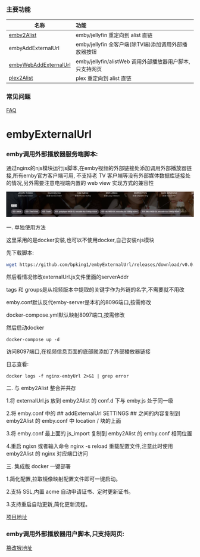 ### 主要功能
| 名称 | 功能 |
| - | :- |
| [emby2Alist](./emby2Alist/README.md) | emby/jellyfin 重定向到 alist 直链 |
| embyAddExternalUrl | emby/jellyfin 全客户端(除TV端)添加调用外部播放器按钮 |
| [embyWebAddExternalUrl](./embyWebAddExternalUrl/README.md) | emby/jellyfin/alistWeb 调用外部播放器用户脚本,只支持网页 |
| [plex2Alist](./plex2Alist/README.md) | plex 重定向到 alist 直链 |

### 常见问题
[FAQ](./FAQ.md)

# embyExternalUrl

### emby调用外部播放器服务端脚本:

通过nginx的njs模块运行js脚本,在emby视频的外部链接处添加调用外部播放器链接,所有emby官方客户端可用,
不支持老 TV 客户端等没有外部媒体数据库链接处的情况,另外需要注意电视端内置的 web view 实现方式的兼容性

![](https://raw.githubusercontent.com/bpking1/pics/main/img/Screenshot%202023-02-06%20191721.png)

一. 单独使用方法

这里采用的是docker安装,也可以不使用docker,自己安装njs模块

先下载脚本:
```bash
wget https://github.com/bpking1/embyExternalUrl/releases/download/v0.0.1/addExternalUrl.tar.gz && mkdir -p ~/embyExternalUrl && tar -xzvf ./addExternalUrl.tar.gz -C ~/embyExternalUrl && cd ~/embyExternalUrl
```

然后看情况修改externalUrl.js文件里面的serverAddr

tags 和 groups是从视频版本中提取的关键字作为外链的名字,不需要就不用改

emby.conf默认反代emby-server是本机的8096端口,按需修改

docker-compose.yml默认映射8097端口,按需修改

然后启动docker
```
docker-compose up -d
```
访问8097端口,在视频信息页面的底部就添加了外部播放器链接

日志查看:
```
docker logs -f nginx-embyUrl 2>&1 | grep error
```

二. 与 emby2Alist 整合并共存

1.将 externalUrl.js 放到 emby2Alist 的 conf.d 下与 emby.js 处于同一级

2.将 emby.conf 中的 ## addExternalUrl SETTINGS ## 之间的内容复制到 emby2Alist 的 emby.conf 中 location / 块的上面

3.将 emby.conf 最上面的 js_import 复制到 emby2Alist 的 emby.conf 相同位置

4.重启 ngixn 或者输入命令 nginx -s reload 重载配置文件,注意此时使用 emby2Alist 的 nginx 对应端口访问

三. 集成版 docker 一键部署

1.简化配置,拉取镜像映射配置文件即可一键启动。 

2.支持 SSL,内置 acme 自动申请证书、定时更新证书。

3.支持重启自动更新,简化更新流程。

[项目地址](https://github.com/thsrite/MediaLinker?tab=readme-ov-file)

### emby调用外部播放器用户脚本,只支持网页:

[篡改猴地址](https://greasyfork.org/en/scripts/459297-embylaunchpotplayer)



